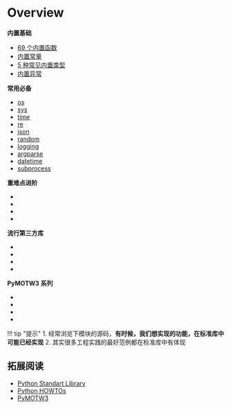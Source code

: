 # Overview

<div class="cards">
  <div class="card module">
    <strong>内置基础</strong>
    <ul class="card-items">
      <li><a href="/part04_module_package_library/  ">69 个内置函数</a></li>
      <li><a href="/part04_module_package_library/  ">内置常量</a></li>
      <li><a href="/part04_module_package_library/  ">5 种常见内置类型</a></li>
      <li><a href="/part04_module_package_library/  ">内置异常</a></li>
    </ul>
  </div>
</div>

<div class="cards">
  <div class="card module">
    <strong>常用必备</strong>
    <ul class="card-items">
      <li><a href="/part04_module_package_library/  ">os</a></li>
      <li><a href="/part04_module_package_library/  ">sys</a></li>
      <li><a href="/part04_module_package_library/  ">time</a></li>
      <li><a href="/part04_module_package_library/  ">re</a></li>
      <li><a href="/part04_module_package_library/  ">json</a></li>
      <li><a href="/part04_module_package_library/  ">random</a></li>
      <li><a href="/part04_module_package_library/  ">logging</a></li>
      <li><a href="/part04_module_package_library/  ">argparse</a></li>
      <li><a href="/part04_module_package_library/  ">datetime</a></li>
      <li><a href="/part04_module_package_library/  ">subprocess</a></li>
    </ul>
  </div>
  <div class="card module">
    <strong>重难点进阶</strong>
    <ul class="card-items">
      <li><a href="/part04_module_package_library/  ">  </a></li>
      <li><a href="/part04_module_package_library/  ">  </a></li>
      <li><a href="/part04_module_package_library/  ">  </a></li>
      <li><a href="/part04_module_package_library/  ">  </a></li>
    </ul>
  </div>
  <div class="card module">
    <strong>流行第三方库</strong>
    <ul class="card-items">
      <li><a href="/part04_module_package_library/  ">  </a></li>
      <li><a href="/part04_module_package_library/  ">  </a></li>
      <li><a href="/part04_module_package_library/  ">  </a></li>
      <li><a href="/part04_module_package_library/  ">  </a></li>
    </ul>
  </div>
</div>

<div class="cards">
  <div class="card module">
    <strong>PyMOTW3 系列</strong>
    <ul class="card-items">
      <li><a href="/part04_module_package_library/  ">  </a></li>
      <li><a href="/part04_module_package_library/  ">  </a></li>
      <li><a href="/part04_module_package_library/  ">  </a></li>
      <li><a href="/part04_module_package_library/  ">  </a></li>
    </ul>
  </div>
</div>

<!-- 
### 文本处理
- string --- 常见的字符串操作
- re --- 正则表达式操作
- readline --- GNU readline 接口

### 数据类型
- datetime --- 基本日期和时间类型
- calendar --- 日历相关函数
- collections --- 容器数据类型
- collections.abc --- 容器的抽象基类
- copy --- 浅层 (shallow) 和深层 (deep) 复制操作
- pprint --- 数据美化输出

### 数学
- math --- 数学函数
- random --- 生成伪随机数

### 函数式
- itertools --- 为高效循环而创建迭代器的函数
- functools --- 高阶函数和可调用对象上的操作

### 文件和目录访问
- pathlib --- 面向对象的文件系统路径
- os.path --- 常用路径操作
- glob --- Unix 风格路径名模式扩展
- fnmatch --- Unix 文件名模式匹配
- shutil --- 高阶文件操作

### 数据持久化
- pickle --- Python 对象序列化
- sqlite3 --- SQLite 数据库 DB-API 2.0 接口模块

### 数据压缩和存档
- zipfile --- 使用ZIP存档
- tarfile --- 读写tar归档文件

### 文件格式
- csv --- CSV 文件读写
- configparser --- 配置文件解析器

### 加密服务
- hashlib --- 安全哈希与消息摘要

### 通用操作系统服务
- os --- 多种操作系统接口
- io --- 处理流的核心工具
- time --- 时间的访问和转换
- argparse --- 命令行选项、参数和子命令解析器
- getopt --- C 风格的命令行选项解析器
- logging --- Python 的日志记录工具
- logging.config --- 日志记录配置
- logging.handlers --- 日志处理程序
- platform --- 获取底层平台的标识数据

### 并发执行
- threading --- 基于线程的并行
- multiprocessing --- 基于进程的并行
- multiprocessing.shared_memory --- 可从进程直接访问的共享内存
- concurrent 包
- concurrent.futures --- 启动并行任务
- subprocess --- 子进程管理
- queue --- 一个同步的队列类

### 网络和进程间通信
- asyncio --- 异步 I/O
- socket --- 底层网络接口

### 互联网数据处理
- json --- JSON 编码和解码器

### 互联网协议和支持
- urllib --- URL 处理模块
- urllib.request --- 用于打开 URL 的可扩展库
- urllib.response --- urllib 使用的 Response 类
- urllib.parse 用于解析 URL
- urllib.error --- urllib.request 引发的异常类
- urllib.robotparser --- robots.txt 语法分析程序

### 开发工具
- typing --- 类型提示支持
- pydoc --- 文档生成器和在线帮助系统
- unittest --- 单元测试框架
- unittest.mock --- mock对象库
- unittest.mock 上手指南

### 调试和分析
- pdb --- Python 的调试器
- timeit --- 测量小代码片段的执行时间
  
### 软件打包和分发
- distutils --- 构建和安装 Python 模块
- venv --- 创建虚拟环境

### python 运行时服务
- sys --- 系统相关的参数和函数
- builtins --- 内建对象
- \_\_main\_\_ --- 顶层脚本环境
- traceback --- 打印或检索堆栈回溯
- gc --- 垃圾回收器接口
- inspect --- 检查对象 -->

<!-- ## 流行第三方库

### 数据分析

- openpyxl
- numpy
- pandas
- matplotlib
- plotly 
-->

!!! tip "提示"
    1. 经常浏览下模块的源码，**有时候，我们想实现的功能，在标准库中可能已经实现**
    2. 其实很多工程实践的最好范例都在标准库中有体现
## 拓展阅读

- [Python Standart Library](https://docs.python.org/3/library/)
- [Python HOWTOs](https://docs.python.org/3.9/howto/index.html)
- [PyMOTW3](https://pymotw.com/3/)

